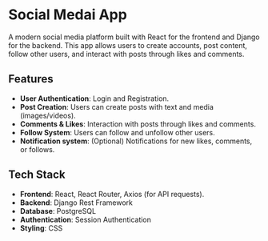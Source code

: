 # Social Medai App
A modern social media platform built with React for the frontend and Django for the backend. This app allows users to create accounts, post content, follow other users, and interact with posts through likes and comments.

## Features

- **User Authentication**: Login and Registration.
- **Post Creation**: Users can create posts with text and media (images/videos).
- **Comments & Likes**: Interaction with posts through likes and comments.
- **Follow System**: Users can follow and unfollow other users.
- **Notification system**: (Optional) Notifications for new likes, comments, or follows.

## Tech Stack

- **Frontend**: React, React Router, Axios (for API requests).
- **Backend**: Django Rest Framework
- **Database**: PostgreSQL 
- **Authentication**: Session Authentication
- **Styling**: CSS

